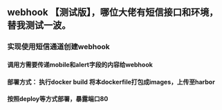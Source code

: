 ## webhook 【测试版】，哪位大佬有短信接口和环境，替我测试一波。
### 实现使用短信通道创建webhook
#### 调用方需要传递mobile和alert字段的内容给webhook
#### 部署方式： 执行docker build 将本dockerfile打包成images，上传至harbor
#### 按照deploy等方式部署，暴露端口80

